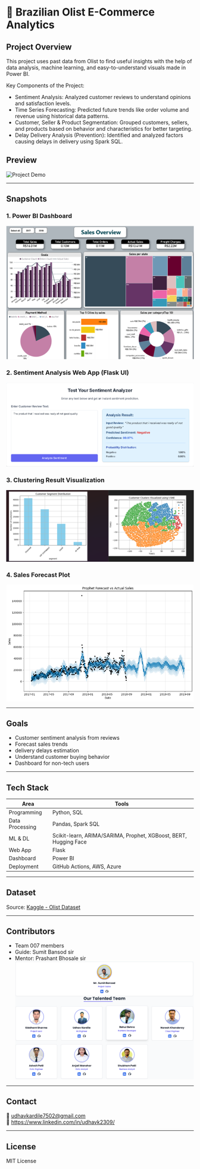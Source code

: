 
# 🛒 Brazilian Olist E-Commerce Analytics

##  Project Overview
This project uses past data from Olist to find useful insights with the help of data analysis, machine learning, and easy-to-understand visuals made in Power BI.

Key Components of the Project:

- Sentiment Analysis:
Analyzed customer reviews to understand opinions and satisfaction levels.
- Time Series Forecasting:
Predicted future trends like order volume and revenue using historical data patterns.
- Customer, Seller & Product Segmentation:
Grouped customers, sellers, and products based on behavior and characteristics for better targeting.
- Delay Delivery Analysis (Prevention):
Identified and analyzed factors causing delays in delivery using Spark SQL.

## Preview
![Project Demo](images/gif.gif)

---

##  Snapshots

### 1. Power BI Dashboard
![Power BI Dashboard](images/dashboard.png)

### 2. Sentiment Analysis Web App (Flask UI)
![Sentiment Flask UI](images/sentiment.png)

### 3. Clustering Result Visualization
![Clustering](images/clustering_visual.png)

### 4. Sales Forecast Plot
![Sales Forecast](images/sales_forecast.png)

---

##  Goals
- Customer sentiment analysis from reviews
- Forecast sales trends
- delivery delays estimation
- Understand customer buying behavior
- Dashboard for non-tech users

---

##  Tech Stack
| Area            | Tools |
|-----------------|-------|
| Programming     | Python, SQL |
| Data Processing | Pandas, Spark SQL |
| ML & DL         | Scikit-learn, ARIMA/SARIMA, Prophet, XGBoost, BERT, Hugging Face |
| Web App         | Flask |
| Dashboard       | Power BI |
| Deployment      | GitHub Actions, AWS, Azure |

---

##  Dataset
Source: [Kaggle - Olist Dataset](https://www.kaggle.com/datasets/olistbr/brazilian-ecommerce)

---

##  Contributors
- Team 007 members
- Guide: Sumit Bansod sir
- Mentor: Prashant Bhosale sir
![Contribution](images/team.png)

---

##  Contact
📧 udhavkardile7502@gmail.com  
🔗 https://www.linkedin.com/in/udhavk2309/

---

##  License
MIT License
